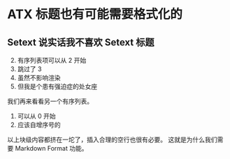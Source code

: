 # ATX 标题也有可能需要格式化的 ##
Setext 说实话我不喜欢 Setext 标题
----
2. 有序列表项可以从 2 开始
4. 跳过了 3
5. 虽然不影响渲染
4. 但我是个患有强迫症的处女座

我们再来看看另一个有序列表。
1. 可以从 0 开始
1. 应该自增序号的

以上块级内容都挤在一坨了，插入合理的空行也很有必要。
这就是为什么我们需要 Markdown Format 功能。
